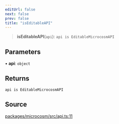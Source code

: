 ```yaml
---
editUrl: false
next: false
prev: false
title: "isEditableAPI"
---
```


> **isEditableAPI**(`api`): `api is EditableMicrocosmAPI`

## Parameters

• **api**: `object`

## Returns

`api is EditableMicrocosmAPI`

## Source

[packages/microcosm/src/api.ts:11](https://github.com/nodenogg-in/alpha-p2p/blob/eef58d6a6d6a6f76abda4ba5686a340e45c0c40b/packages/microcosm/src/api.ts#L11)
